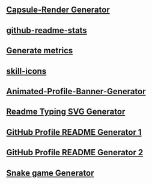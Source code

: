 ## [Capsule-Render Generator](https://github.com/kyechan99/capsule-render?tab=readme-ov-file#color)
## [github-readme-stats](https://github.com/anuraghazra/github-readme-stats?tab=readme-ov-file#all-demos)
## [Generate metrics](https://github.com/lowlighter/metrics?tab=readme-ov-file)
## [skill-icons](https://github.com/tandpfun/skill-icons?tab=readme-ov-file#centering-icons)
## [Animated-Profile-Banner-Generator](https://github.com/Saviru/Animated-Profile-Banner-Generator)
## [Readme Typing SVG Generator](https://github.com/DenverCoder1/readme-typing-svg)
## [GitHub Profile README Generator 1](https://www.github-profile-generator.in/)
## [GitHub Profile README Generator 2](https://rahuldkjain.github.io/gh-profile-readme-generator/)
## [Snake game Generator](https://github.com/Platane/snk?tab=readme-ov-file)
